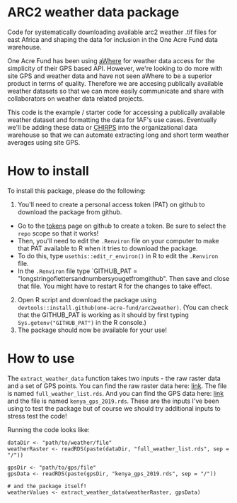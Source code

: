 # ARC2 weather data package

Code for systematically downloading available arc2 weather .tif files for east Africa and shaping the data for inclusion in the One Acre Fund data warehouse.

One Acre Fund has been using [aWhere](www.awhere.com) for weather data access for the simplicity of their GPS based API. However, we're looking to do more with site GPS and weather data and have not seen aWhere to be a superior product in terms of quality. Therefore we are accesing publically available weather datasets so that we can more easily communicate and share with collaborators on weather data related projects.

This code is the example / starter code for accessing a publically available weather dataset and formatting the data for 1AF's use cases. Eventually we'll be adding these data or [CHIRPS](ftp://ftp.chg.ucsb.edu/pub/org/chg/products/CHIRPS-2.0/africa_daily/tifs/p25/) into the organizational data warehouse so that we can automate extracting long and short term weather averages using site GPS. 

# How to install

To install this package, please do the following:

1. You'll need to create a personal access token (PAT) on github to download the package from github.
  + Go to the [tokens](https://github.com/settings/tokens) page on github to create a token. Be sure to select the `repo` scope so that it works!
  + Then, you'll need to edit the `.Renviron` file on your computer to make that PAT available to R when it tries to download the package.
  + To do this, type `usethis::edit_r_environ()` in R to edit the `.Renviron` file.
  + In the `.Renviron` file type `GITHUB_PAT = "longstringoflettersandnumbersyougetfromgithub". Then save and close that file. You might have to restart R for the changes to take effect.
2. Open R script and download the package using `devtools::install.github(one-acre-fund/arc2weather)`. (You can check that the GITHUB_PAT is working as it should by first typing `Sys.getenv("GITHUB_PAT")` in the R console.)
3. The package should now be available for your use!


# How to use

The `extract_weather_data` function takes two inputs - the raw raster data and a set of GPS points. You can find the raw raster data here: [link](https://drive.google.com/drive/u/1/folders/1iQoN6mRkf3L7yySflmePe5begWKDdDQ7). The file is named `full_weather_list.rds`. And you can find the GPS data here: [link]() and the file is named `kenya_gps_2019.rds`. These are the inputs I've been using to test the package but of course we should try additional inputs to stress test the code!

Running the code looks like:
~~~~
dataDir <- "path/to/weather/file"
weatherRaster <- readRDS(paste(dataDir, "full_weather_list.rds", sep = "/"))

gpsDir <- "path/to/gps/file"
gpsData <- readRDS(paste(gpsDir, "kenya_gps_2019.rds", sep = "/"))

# and the package itself!
weatherValues <- extract_weather_data(weatherRaster, gpsData)

~~~~
